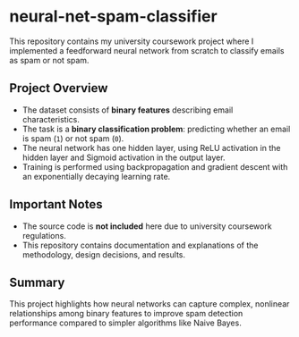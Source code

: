# neural-net-spam-classifier

This repository contains my university coursework project where I implemented a feedforward neural network from scratch to classify emails as spam or not spam.

## Project Overview

- The dataset consists of **binary features** describing email characteristics.
- The task is a **binary classification problem**: predicting whether an email is spam (`1`) or not spam (`0`).
- The neural network has one hidden layer, using ReLU activation in the hidden layer and Sigmoid activation in the output layer.
- Training is performed using backpropagation and gradient descent with an exponentially decaying learning rate.

## Important Notes

- The source code is **not included** here due to university coursework regulations.
- This repository contains documentation and explanations of the methodology, design decisions, and results.

## Summary

This project highlights how neural networks can capture complex, nonlinear relationships among binary features to improve spam detection performance compared to simpler algorithms like Naive Bayes.

